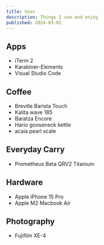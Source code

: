 ```yaml
---
title: Uses
description: Things I use and enjoy
published: 2024-03-02
---
```


## Apps

- iTerm 2
- Karabiner-Elements
- Visual Studio Code

## Coffee

- Breville Barista Touch
- Kalita wave 185
- Baratza Encore
- Hario gooseneck kettle
- acaia pearl scale

## Everyday Carry

- Prometheus Beta QRV2 Titanium

## Hardware

- Apple iPhone 15 Pro
- Apple M2 Macbook Air

## Photography

- Fujifilm XE-4
